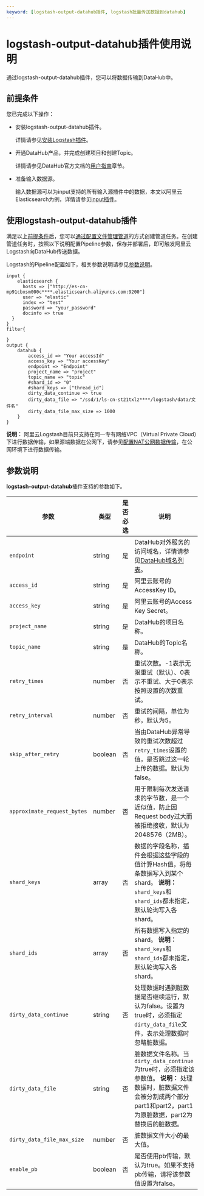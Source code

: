 ```yaml
---
keyword: [logstash-output-datahub插件, logstash批量传送数据到datahub]
---
```


# logstash-output-datahub插件使用说明

通过logstash-output-datahub插件，您可以将数据传输到DataHub中。

## 前提条件

您已完成以下操作：

-   安装logstash-output-datahub插件。

    详情请参见[安装Logstash插件](/cn.zh-CN/Logstash实例/插件配置/安装Logstash插件.md)。

-   开通DataHub产品，并完成创建项目和创建Topic。

    详情请参见DataHub官方文档的[用户指南](https://help.aliyun.com/document_detail/158789.html)章节。

-   准备输入数据源。

    输入数据源可以为input支持的所有输入源插件中的数据，本文以阿里云Elasticsearch为例，详情请参见[input插件](https://www.elastic.co/guide/en/logstash/6.7/input-plugins.html)。


## 使用logstash-output-datahub插件

满足以上[前提条件](#section_a43_2zx_hks)后，您可以[通过配置文件管理管道](/cn.zh-CN/Logstash实例/管道任务管理/通过配置文件管理管道.md)的方式创建管道任务。在创建管道任务时，按照以下说明配置Pipeline参数，保存并部署后，即可触发阿里云Logstash向DataHub传送数据。

Logstash的Pipeline配置如下，相关参数说明请参见[参数说明](#section_4un_f2g_0rp)。

```
input {
    elasticsearch {
      hosts => ["http://es-cn-mp91cbxsm000c****.elasticsearch.aliyuncs.com:9200"]
      user => "elastic"
      index => "test"
      password => "your_password"
      docinfo => true
  }
}
filter{
    
}
output {
    datahub {
        access_id => "Your accessId"
        access_key => "Your accessKey"
        endpoint => "Endpoint"
        project_name => "project"
        topic_name => "topic"
        #shard_id => "0"
        #shard_keys => ["thread_id"]
        dirty_data_continue => true
        dirty_data_file => "/ssd/1/ls-cn-st21txlz****/logstash/data/文件名"
        dirty_data_file_max_size => 1000
    }
}
```

**说明：** 阿里云Logstash目前只支持在同一专有网络VPC（Virtual Private Cloud）下进行数据传输，如果源端数据在公网下，请参见[配置NAT公网数据传输](/cn.zh-CN/Logstash实例/网络与安全/配置NAT公网数据传输.md)，在公网环境下进行数据传输。

## 参数说明

**logstash-output-datahub**插件支持的参数如下。

|参数|类型|是否必选|说明|
|--|--|----|--|
|`endpoint`|string|是|DataHub对外服务的访问域名，详情请参见[DataHub域名列表](https://help.aliyun.com/document_detail/158778.html)。|
|`access_id`|string|是|阿里云账号的AccessKey ID。|
|`access_key`|string|是|阿里云账号的Access Key Secret。|
|`project_name`|string|是|DataHub的项目名称。|
|`topic_name`|string|是|DataHub的Topic名称。|
|`retry_times`|number|否|重试次数。-1表示无限重试（默认）、0表示不重试、大于0表示按照设置的次数重试。|
|`retry_interval`|number|否|重试的间隔，单位为秒，默认为5。|
|`skip_after_retry`|boolean|否|当由DataHub异常导致的重试次数超过`retry_times`设置的值，是否跳过这一轮上传的数据。默认为false。|
|`approximate_request_bytes`|number|否|用于限制每次发送请求的字节数，是一个近似值，防止因Request body过大而被拒绝接收，默认为2048576（2MB）。|
|`shard_keys`|array|否|数据的字段名称，插件会根据这些字段的值计算Hash值，将每条数据写入到某个shard。 **说明：** `shard_keys`和`shard_ids`都未指定，默认轮询写入各shard。 |
|`shard_ids`|array|否|所有数据写入指定的shard。 **说明：** `shard_keys`和`shard_ids`都未指定，默认轮询写入各shard。 |
|`dirty_data_continue`|string|否|处理数据时遇到脏数据是否继续运行，默认为false。设置为true时，必须指定`dirty_data_file`文件，表示处理数据时忽略脏数据。|
|`dirty_data_file`|string|否|脏数据文件名称。当`dirty_data_continue`为true时，必须指定该参数值。 **说明：** 处理数据时，脏数据文件会被分割成两个部分part1和part2，part1为原脏数据，part2为替换后的脏数据。 |
|`dirty_data_file_max_size`|number|否|脏数据文件大小的最大值。|
|`enable_pb`|boolean|否|是否使用pb传输，默认为true。如果不支持pb传输，请将该参数值设置为false。|

